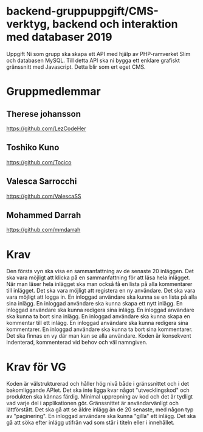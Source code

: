 # backend-gruppuppgift/CMS-verktyg, backend och interaktion med databaser 2019
Uppgift
Ni som grupp ska skapa ett API med hjälp av PHP-ramverket Slim och databasen MySQL. Till detta API ska ni bygga ett enklare grafiskt gränssnitt med Javascript. Detta blir som ert eget CMS.

# Gruppmedlemmar
## Therese johansson
https://github.com/LezCodeHer
## Toshiko Kuno
https://github.com/Tocico
## Valesca Sarrocchi
https://github.com/ValescaSS
## Mohammed Darrah
https://github.com/mmdarrah



# Krav
Den första vyn ska visa en sammanfattning av de senaste 20 inläggen.
Det ska vara möjligt att klicka på en sammanfattning för att läsa hela inlägget.
När man läser hela inlägget ska man också få en lista på alla kommentarer till inlägget.
Det ska vara möjligt att registera en ny användare.
Det ska vara vara möjligt att logga in.
En inloggad användare ska kunna se en lista på alla sina inlägg.
En inloggad användare ska kunna skapa ett nytt inlägg.
En inloggad användare ska kunna redigera sina inlägg.
En inloggad användare ska kunna ta bort sina inlägg.
En inloggad användare ska kunna skapa en kommentar till ett inlägg.
En inloggad användare ska kunna redigera sina kommentarer.
En inloggad användare ska kunna ta bort sina kommentarer.
Det ska finnas en vy där man kan se alla användare.
Koden är konsekvent indenterad, kommenterad vid behov och väl namngiven.
# Krav för VG
Koden är välstrukturerad och håller hög nivå både i gränssnittet och i det bakomliggande APIet. Det ska inte ligga kvar något "utvecklingskod" och produkten ska kännas färdig. Minimal upprepning av kod och det är tydligt vad varje del i applikationen gör. Gränssnittet är användarvänligt och lättförstått.
Det ska gå att se äldre inlägg än de 20 senaste, med någon typ av "paginering".
En inloggad användare ska kunna "gilla" ett inlägg.
Det ska gå att söka efter inlägg utifrån vad som står i titeln eller i innehållet.
